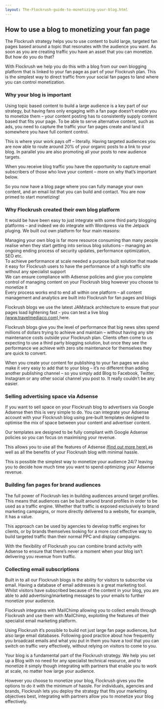 ```yaml
---
layout: The-Flockrush-guide-to-monetizing-your-blog.html
---
```


<div class="ui left vertical stripe segment">
  <div class="ui left text container">
  <h2>
      How to use a blog to monetizing your fan page </h2>
  <p>
      The Flockrush strategy helps you to use content to build large, targeted fan pages based around a topic that resonates with the audience you want. As soon as you are creating traffic you have an asset that you can monetize. But how do you do that? </p>
  <p>
      With Flockrush we help you do this with a blog from our own blogging platform that is linked to your fan page as part of your Flockrush plan. This is the simplest way to direct traffic from your social fan pages to land where you can control monetization.</p>
  <h3 class="ui header">
      Why your blog is important</h3>
  <p>
      Using topic based content to build a large audience is a key part of our strategy, but having fans only engaging with a fan page doesn’t enable you to monetize them – your content posting has to consistently supply content based that fits your page. To
      be able to serve alternative content, such as ads, you need to capture the traffic your fan pages create and land it somewhere you have full content control.</p>
  <p>
      This is where your work pays off – literally. Having targeted audiences you are now able to route around 20% of your organic posts to a link to your blog. In parallel you are also promoting all your posts to new audience targets.</p>
  <p>
      When you receive blog traffic you have the opportunity to capture email subscribers of those who love your content – more on why that’s important below.</p>
  <p>
      So you now have a blog page where you can fully manage your own content, and an email list that you can build and contact. You are now primed to start monetizing!
    </p>
  <h3 class="ui header">Why Flockrush created their own blog platform</h3>
  <p>
      It would be have been easy to just integrate with some third party blogging platforms – and indeed we do integrate with Wordpress via the Jetpack pluging. We built out own platform for four main reasons:
    </p>
  <div class="ui ordered list p-light-up">
  <div class="item space-notchem-bottom">
  <div class="content">
  <a class="header space-notchem-bottom">
            Managing your own blog is far more resource consuming than many people realise when they start getting into serious blog solutions – managing an ongoing ending process of security updates, performance optimization, SEO etc.</a>
</div>
</div>
  <div class="item space-notchem-bottom">
  <div class="content">
  <a class="header space-notchem-bottom">
            To achieve performance at scale needed a purpose built solution that made it easy for Flockrush users to have the performance of a high traffic site without any specialist support</a>
</div>
</div>
  <div class="item space-notchem-bottom">
  <div class="content">
  <a class="header space-notchem-bottom">
            We can ensure compliance with Adsense policies and give you complete control of managing content on your Flockrush blog however you choose to monetize it</a>
</div>
</div>
  <div class="item space-notchem-bottom">
  <div class="content">
  <a class="header space-notchem-bottom">
            Every process works end to end all within one platform – all content management and analytics are built into Flockrush for fan pages and blogs</a>
</div>
</div>
</div>
  <p>Flockrush blogs we use the latest JAMstack architecture to ensure that your pages load lightening fast - you can test a live blog
      <a href="http://www.travelmediaco.com/">(www.travelmediaco.com) </a>  here.</p>
  <p>
      Flockrush blogs give you the level of performance that big news sites spend millions of dollars trying to achieve and maintain – without having any site maintenance costs outside your Flockrush plan. Clients often come to us expecting to use a third party
      blogging solution, but once they see the performance we achieve with zero site maintenance for themselves they are quick to convert.</p>
  <p>
      When you create your content for publishing to your fan pages we also make it very easy to add that to your blog – it’s no different than adding another publishing channel – so you simply add Blog to Facebook, Twitter, Instagram or any other social channel
      you post to. It really couldn’t be any easier.
    </p>
  <h3 class="ui header">Selling advertising space via Adsense</h3>
  <p>
      If you want to sell space on your Flockrush blog to advertisers via Google Adsense then this is very simple to do. You can integrate your Adsense account with your Flockrush blog using pre-built templates designed to optimise the mix of space between
      your content and advertiser content.</p>
  <p>
      Our templates are designed to be fully compliant with Google Adsense policies so you can focus on maximising your revenue.</p>
  <p>
      This allows you to use all the features of Adsense
      <a href="https://www.google.com/adsense/start">(find out more here) </a>  as well as all the benefits of your Flockrush blog with minimal hassle.</p>
  <p>
      This is possible the simplest way to monetize your audience 24/7 leaving you to decide how much time you want to spend optimizing your Adsense revenue.
    </p>
  <h3 class="ui header">Building fan pages for brand audiences</h3>
  <p>
      The full power of Flockrush lies in building audiences around target profiles. This means that audiences can be built around brand profiles in order to be used as a traffic engine. Whether that traffic is exposed exclusively to brand marketing campaigns,
      or more directly delivered to a website, for example, it has a value.</p>
  <p>
      This approach can be used by agencies to develop traffic engines for clients, or by brands themselves looking for a more cost effective way to build targeted traffic than their normal PPC and display campaigns.</p>
  <p>
      With the flexibility of Flockrush you can combine brand activity with Adsense to ensure that there’s never a moment when your blog isn’t delivering you revenue from traffic.
    </p>
  <h3 class="ui header">Collecting email subscriptions</h3>
  <p>
      Built in to all our Flockrush blogs is the ability for visitors to subscribe via email. Having a database of email addresses is a great marketing tool. Whilst visitors have subscribed because of the content in your blog, you are able to add advertising/marketing
      messages to your emails to further monetize your audience.</p>
  <p>
      Flockrush integrates with MailChimp allowing you to collect emails through Flockrush and use them with MailChimp, exploiting the features of their specialist email marketing platform.</p>
  <p>
      Using Flockrush it’s possible to build not just large fan page audiences, but also large email databases. Following good practice about how frequently you broadcast emails and what you put in them you have a tool that you can switch on traffic very effectively,
      without relying on visitors to come to you.</p>
  <p>
      Your blog is a fundamental part of the Flockrush strategy. We help you set up a Blog with no need for any specialist technical resource, and to monetize it simply though integrating with partners that enable you to work at scale, no matter how large your
      audience.
    </p>
  <p>
      However you choose to monetize your blog, Flockrush gives you the options to do it with the minimum of hassle. For individuals, agencies and brands, Flockrush lets you deploy the strategy that fits your marketing objectives best, integrating with partners
      allow you to monetize your blog effectively.</p>
</div>
</div>
